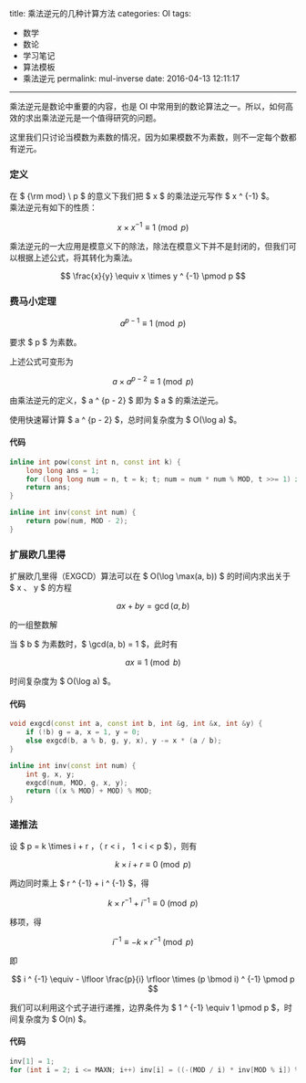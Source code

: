 title: 乘法逆元的几种计算方法
categories: OI
tags: 
  - 数学
  - 数论
  - 学习笔记
  - 算法模板
  - 乘法逆元
permalink: mul-inverse
date: 2016-04-13 12:11:17
---

乘法逆元是数论中重要的内容，也是 OI 中常用到的数论算法之一。所以，如何高效的求出乘法逆元是一个值得研究的问题。

这里我们只讨论当模数为素数的情况，因为如果模数不为素数，则不一定每个数都有逆元。

<!-- more -->

### 定义
在 $ {\rm mod} \ p $ 的意义下我们把 $ x $ 的乘法逆元写作 $ x ^ {-1} $。  
乘法逆元有如下的性质：

$$ x \times x ^ {-1} \equiv 1 \pmod p $$

乘法逆元的一大应用是模意义下的除法，除法在模意义下并不是封闭的，但我们可以根据上述公式，将其转化为乘法。

$$ \frac{x}{y} \equiv x \times y ^ {-1} \pmod p $$

### 费马小定理
$$ a ^ {p - 1} \equiv 1 \pmod p $$

要求 $ p $ 为素数。

上述公式可变形为

$$ a \times a ^ {p - 2} \equiv 1 \pmod p $$

由乘法逆元的定义，$ a ^ {p - 2} $ 即为 $ a $ 的乘法逆元。

使用快速幂计算 $ a ^ {p - 2} $，总时间复杂度为 $ O(\log a) $。

#### 代码
```c++
inline int pow(const int n, const int k) {
	long long ans = 1;
	for (long long num = n, t = k; t; num = num * num % MOD, t >>= 1) if (t & 1) ans = ans * num % MOD;
	return ans;
}

inline int inv(const int num) {
	return pow(num, MOD - 2);
}
```

### 扩展欧几里得
扩展欧几里得（EXGCD）算法可以在 $ O(\log \max(a, b)) $ 的时间内求出关于 $ x $、$ y $ 的方程


$$ ax + by = \gcd(a, b) $$

的一组整数解

当 $ b $ 为素数时，$ \gcd(a, b) = 1 $，此时有

$$ ax \equiv 1 \pmod b $$

时间复杂度为 $ O(\log a) $。

#### 代码
```c++
void exgcd(const int a, const int b, int &g, int &x, int &y) {
	if (!b) g = a, x = 1, y = 0;
	else exgcd(b, a % b, g, y, x), y -= x * (a / b);
}

inline int inv(const int num) {
	int g, x, y;
	exgcd(num, MOD, g, x, y);
	return ((x % MOD) + MOD) % MOD;
}
```

### 递推法
设 $ p = k \times i + r $，（$ r < i $，$ 1 < i < p $），则有

$$ k \times i + r \equiv 0 \pmod p $$

两边同时乘上 $ r ^ {-1} + i ^ {-1} $，得

$$ k \times r ^ {-1} + i ^ {-1} \equiv 0 \pmod p $$

移项，得

$$ i ^ {-1} \equiv -k \times r ^ {-1} \pmod p $$

即

$$ i ^ {-1} \equiv - \lfloor \frac{p}{i} \rfloor \times (p \bmod i) ^ {-1} \pmod p $$

我们可以利用这个式子进行递推，边界条件为 $ 1 ^ {-1} \equiv 1 \pmod p $，时间复杂度为 $ O(n) $。

#### 代码
```c++
inv[1] = 1;
for (int i = 2; i <= MAXN; i++) inv[i] = ((-(MOD / i) * inv[MOD % i]) % MOD + MOD) % MOD;
```
